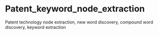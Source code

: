 # Patent_keyword_node_extraction
Patent technology node extraction, new word discovery, compound word discovery, keyword extraction
